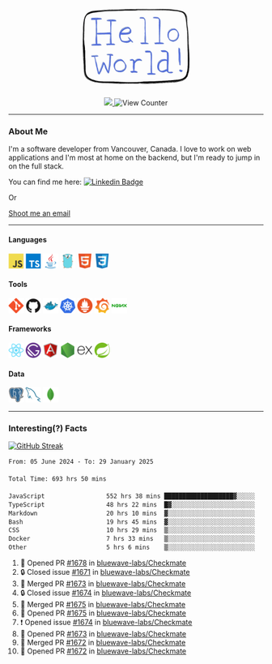 <div align="center">
    <img src="./img/hello_world.webp" height="200px" width="">
    <div>
        <a href="https://www.linkedin.com/in/ajhollid">
            <img src="https://img.shields.io/badge/LinkedIn-blue"/>
        </a>
        <img src="https://komarev.com/ghpvc/?username=ajhollid&color=yellow" alt="View Counter">
    </div>
</div>

---

### About Me

I'm a software developer from Vancouver, Canada. I love to work on web applications and I'm most at home on the backend, but I'm ready to jump in on the full stack.

You can find me here: [![Linkedin Badge](https://img.shields.io/badge/-ajhollid-blue?style=flat&logo=Linkedin&logoColor=white)](https://www.linkedin.com/in/ajhollid)

Or

[Shoot me an email](mailto:ajhollid@gmail.com)

---

#### Languages

<div>
    <img src="./img/devicons/javascript-original.svg" width=30 height=30 alt="JavaScript">
    <img src="/img/devicons/typescript-original.svg" width=30 height=30 alt="TypeScript">
    <img src="./img/devicons/java-original.svg" width=30 height=30 alt="Java">
    <img src="./img/devicons/go-original.svg" width=30 height=30 alt="Golang">
    <img src="./img/devicons/html5-original.svg" width=30 height=30 alt="HTML 5">
    <img src="./img/devicons/css3-original.svg" width=30 height=30 alt="CSS 3">
</div>

#### Tools

<div>
    <img src="./img/devicons/git-original.svg" width=30 height=30 alt="Git">
    <img src="./img/devicons/github-original.svg" width=30 height=30 alt="Github">
    <img src="./img/devicons/docker-original.svg" width=30 
    height=30 alt="Docker">
    <img src="./img/devicons/kubernetes-original.svg" width=30 height=30 alt="K8">
    <img src="./img/devicons/prometheus-original.svg" width=30 height=30 alt="Prometheus">
    <img src="./img/devicons/grafana-original.svg" width=30 height=30 alt="Grafana">
    <img src="./img/devicons/nginx-original.svg" width=30 height=30 alt="Nginx">
</div>

#### Frameworks

<div>
    <img src="./img/devicons/react-original.svg" width=30 height=30 alt="React">
    <img src="./img/devicons/gatsby-original.svg" width=30 height=30 alt="Gatsby">
    <img src="./img/devicons/angularjs-original.svg" width=30 height=30 alt="AngularJS">
    <img src="./img/devicons/nodejs-original.svg" width=30 height=30 alt="NodeJS">
    <img src="./img/devicons/express-original.svg" width=30 height=30 alt="Express">
    <img src="./img/devicons/spring-original.svg" width=30 height=30 alt="Spring">
</div>

#### Data

<div>
    <img src="./img/devicons/postgresql-original.svg" width=30 height=30 alt="Postgresql">
    <img src="./img/devicons/mysql-original.svg" width=30 height=30 alt="Mysql">
    <img src="./img/devicons/mongodb-original.svg" width=30 height=30 alt="MongoDB">
</div>

---

### Interesting(?) Facts

[![GitHub Streak](http://github-readme-streak-stats.herokuapp.com?user=ajhollid)](https://git.io/streak-stats)

 <!--START_SECTION:waka-->

```txt
From: 05 June 2024 - To: 29 January 2025

Total Time: 693 hrs 50 mins

JavaScript                 552 hrs 38 mins ███████████████████▓░░░░░   79.07 %
TypeScript                 48 hrs 22 mins  █▓░░░░░░░░░░░░░░░░░░░░░░░   06.92 %
Markdown                   20 hrs 10 mins  ▓░░░░░░░░░░░░░░░░░░░░░░░░   02.89 %
Bash                       19 hrs 45 mins  ▓░░░░░░░░░░░░░░░░░░░░░░░░   02.83 %
CSS                        10 hrs 29 mins  ▒░░░░░░░░░░░░░░░░░░░░░░░░   01.50 %
Docker                     7 hrs 33 mins   ▒░░░░░░░░░░░░░░░░░░░░░░░░   01.08 %
Other                      5 hrs 6 mins    ▒░░░░░░░░░░░░░░░░░░░░░░░░   00.73 %
```

<!--END_SECTION:waka-->


<!--START_SECTION:activity-->
1. 💪 Opened PR [#1678](https://github.com/bluewave-labs/Checkmate/pull/1678) in [bluewave-labs/Checkmate](https://github.com/bluewave-labs/Checkmate)
2. 🔒 Closed issue [#1671](https://github.com/bluewave-labs/Checkmate/issues/1671) in [bluewave-labs/Checkmate](https://github.com/bluewave-labs/Checkmate)
3. 🎉 Merged PR [#1673](https://github.com/bluewave-labs/Checkmate/pull/1673) in [bluewave-labs/Checkmate](https://github.com/bluewave-labs/Checkmate)
4. 🔒 Closed issue [#1674](https://github.com/bluewave-labs/Checkmate/issues/1674) in [bluewave-labs/Checkmate](https://github.com/bluewave-labs/Checkmate)
5. 🎉 Merged PR [#1675](https://github.com/bluewave-labs/Checkmate/pull/1675) in [bluewave-labs/Checkmate](https://github.com/bluewave-labs/Checkmate)
6. 💪 Opened PR [#1675](https://github.com/bluewave-labs/Checkmate/pull/1675) in [bluewave-labs/Checkmate](https://github.com/bluewave-labs/Checkmate)
7. ❗ Opened issue [#1674](https://github.com/bluewave-labs/Checkmate/issues/1674) in [bluewave-labs/Checkmate](https://github.com/bluewave-labs/Checkmate)
8. 💪 Opened PR [#1673](https://github.com/bluewave-labs/Checkmate/pull/1673) in [bluewave-labs/Checkmate](https://github.com/bluewave-labs/Checkmate)
9. 🎉 Merged PR [#1672](https://github.com/bluewave-labs/Checkmate/pull/1672) in [bluewave-labs/Checkmate](https://github.com/bluewave-labs/Checkmate)
10. 💪 Opened PR [#1672](https://github.com/bluewave-labs/Checkmate/pull/1672) in [bluewave-labs/Checkmate](https://github.com/bluewave-labs/Checkmate)
<!--END_SECTION:activity-->
